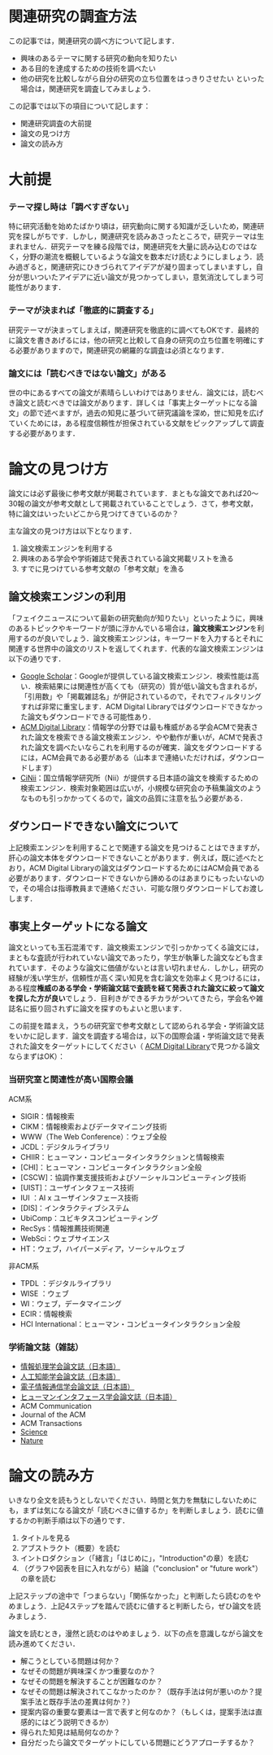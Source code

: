 # 関連研究の調査方法

この記事では，関連研究の調べ方について記します．
* 興味のあるテーマに関する研究の動向を知りたい
* ある目的を達成するための技術を調べたい
* 他の研究を比較しながら自分の研究の立ち位置をはっきりさせたい
といった場合は，関連研究を調査してみましょう．

この記事では以下の項目について記します：
* 関連研究調査の大前提
* 論文の見つけ方
* 論文の読み方


# 大前提
### テーマ探し時は「調べすぎない」
特に研究活動を始めたばかり頃は，研究動向に関する知識が乏しいため，関連研究を探しがちです．しかし，関連研究を読みあさったところで，研究テーマは生まれません．研究テーマを練る段階では，関連研究を大量に読み込むのではなく，分野の潮流を概観しているような論文を数本だけ読むようにしましょう．読み過ぎると，関連研究にひきづられてアイデアが凝り固まってしまいますし，自分が思いついたアイデアに近い論文が見つかってしまい，意気消沈してしまう可能性があります．

### テーマが決まれば「徹底的に調査する」
研究テーマが決まってしまえば，関連研究を徹底的に調べてもOKです．最終的に論文を書きあげるには，他の研究と比較して自身の研究の立ち位置を明確にする必要がありますので，関連研究の網羅的な調査は必須となります．


### 論文には「読むべきではない論文」がある
世の中にあるすべての論文が素晴らしいわけではありません．論文には，読むべき論文と読むべきでは論文があります．詳しくは「事実上ターゲットになる論文」の節で述べますが，過去の知見に基づいて研究議論を深め，世に知見を広げていくためには，ある程度信頼性が担保されている文献をピックアップして調査する必要があります．


# 論文の見つけ方
論文には必ず最後に参考文献が掲載されています．まともな論文であれば20〜30報の論文が参考文献として掲載されていることでしょう．さて，参考文献，特に論文はいったいどこから見つけてきているのか？

主な論文の見つけ方は以下となります．
1. 論文検索エンジンを利用する
2. 興味のある学会や学術雑誌で発表されている論文掲載リストを漁る
3. すでに見つけている参考文献の「参考文献」を漁る

## 論文検索エンジンの利用
「フェイクニュースについて最新の研究動向が知りたい」といったように，興味のあるトピックやキーワードが頭に浮かんでいる場合は，**論文検索エンジン**を利用するのが良いでしょう．論文検索エンジンは，キーワードを入力するとそれに関連する世界中の論文のリストを返してくれます．代表的な論文検索エンジンは以下の通りです．

* [Google Scholar](https://scholar.google.co.jp)：Googleが提供している論文検索エンジン．検索性能は高い．検索結果には関連性が高くても（研究の）質が低い論文も含まれるが，「引用数」や「掲載雑誌名」が併記されているので，それでフィルタリングすれば非常に重宝します．ACM Digital Libraryではダウンロードできなかった論文もダウンロードできる可能性あり．
* [ACM Digital Library](https://dl.acm.org)：情報学の分野では最も権威がある学会ACMで発表された論文を検索できる論文検索エンジン．やや動作が重いが，ACMで発表された論文を調べたいならこれを利用するのが確実．論文をダウンロードするには，ACM会員である必要がある（山本まで連絡いただければ，ダウンロードします）
* [CiNii](https://ci.nii.ac.jp/)：国立情報学研究所（Nii）が提供する日本語の論文を検索するための検索エンジン．検索対象範囲は広いが，小規模な研究会の予稿集論文のようなものも引っかかってくるので，論文の品質に注意を払う必要がある．

## ダウンロードできない論文について
上記検索エンジンを利用することで関連する論文を見つけることはできますが，肝心の論文本体をダウンロードできないことがあります．例えば，既に述べたとおり，ACM Digital Libraryの論文はダウンロードするためにはACM会員である必要があります．ダウンロードできないから諦めるのはあまりにもったいないので，その場合は指導教員まで連絡ください．可能な限りダウンロードしてお渡しします．

## 事実上ターゲットになる論文
論文といっても玉石混淆です．論文検索エンジンで引っかかってくる論文には，まともな査読が行われていない論文であったり，学生が執筆した論文なども含まれています．そのような論文に価値がないとは言い切れません．しかし，研究の経験が浅い学生が，信頼性が高く深い知見を含む論文を効率よく見つけるには，ある程度**権威のある学会・学術論文誌で査読を経て発表された論文に絞って論文を探した方が良い**でしょう．目利きができるチカラがついてきたら，学会名や雑誌名に振り回されずに論文を探すのもよいと思います．

この前提を踏まえ，うちの研究室で参考文献として認められる学会・学術論文誌をいかに記します．論文を調査する場合は，以下の国際会議・学術論文誌で発表された論文をターゲットにしてください（ [ACM Digital Library](https://dl.acm.org)で見つかる論文ならまずはOK）：

### 当研究室と関連性が高い国際会議
ACM系
* SIGIR：情報検索
* CIKM：情報検索およびデータマイニング技術
* WWW（The Web Conference）：ウェブ全般
* JCDL：デジタルライブラリ
* CHIIR：ヒューマン・コンピュータインタラクションと情報検索
* [CHI]：ヒューマン・コンピュータインタラクション全般
* [CSCW]：協調作業支援技術およびソーシャルコンピューティング技術
* [UIST]：ユーザインタフェース技術
* IUI ：AI x ユーザインタフェース技術
* [DIS]：インタラクティブシステム
* UbiComp：ユビキタスコンピューティング
* RecSys：情報推薦技術関連
* WebSci：ウェブサイエンス
* HT：ウェブ，ハイパーメディア，ソーシャルウェブ
	
非ACM系
*  TPDL ：デジタルライブラリ
*  WISE ：ウェブ
*  WI：ウェブ，データマイニング
*  ECIR：情報検索
*  HCI International：ヒューマン・コンピュータインタラクション全般

### 学術論文誌（雑誌）
* [情報処理学会論文誌（日本語）](https://www.ipsj.or.jp/ronbun.html)
* [人工知能学会論文誌（日本語）](https://www.jstage.jst.go.jp/browse/tjsai/-char/ja/)
* [電子情報通信学会論文誌（日本語）](http://search.ieice.org/bin/index.php?category=D&lang=J&curr=1)
* [ヒューマンインタフェース学会論文誌（日本語）](https://www.his.gr.jp/paper/archives.cgi?c=journal)
* ACM Communication
* Journal of the ACM
* ACM Transactions
* [Science](http://www.sciencemag.jp/)
* [Nature](https://www.nature.com/)


# 論文の読み方
いきなり全文を読もうとしないでください．時間と気力を無駄にしないためにも，まずは気になる論文が「読むべきに値するか」を判断しましょう．読むに値するかの判断手順は以下の通りです．

1. タイトルを見る
2. アブストラクト（概要）を読む
3. イントロダクション（「緒言」「はじめに」，"Introduction"の章）を読む
4. （グラフや図表を目に入れながら）結論（"conclusion" or "future work"）の章を読む

上記ステップの途中で「つまらない」「関係なかった」と判断したら読むのをやめましょう．上記4ステップを踏んで読むに値すると判断したら，ぜひ論文を読みましょう．

論文を読むとき，漫然と読むのはやめましょう．以下の点を意識しながら論文を読み進めてください．
* 解こうとしている問題は何か？
* なぜその問題が興味深くかつ重要なのか？
* なぜその問題を解決することが困難なのか？
* なぜその問題は解決されてこなかったのか？（既存手法は何が悪いのか？提案手法と既存手法の差異は何か？）
* 提案内容の重要な要素は一言で表すと何なのか？（もしくは，提案手法は直感的にはどう説明できるか）
* 得られた知見は結局何なのか？
* 自分だったら論文でターゲットにしている問題にどうアプローチするか？
